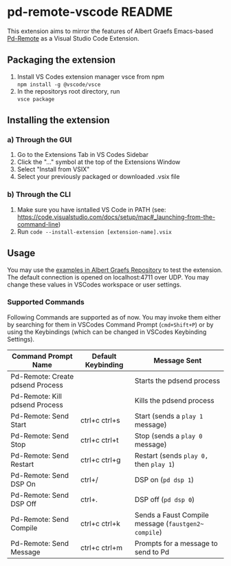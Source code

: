 # pd-remote-vscode README

This extension aims to mirror the features of Albert Graefs Emacs-based [Pd-Remote](https://github.com/agraef/pd-remote) as a Visual Studio Code Extension. 

## Packaging the extension

1. Install VS Codes extension manager vsce from npm  
```npm install -g @vscode/vsce```
2. In the repositorys root directory, run  
```vsce package```

## Installing the extension

### a) Through the GUI
1. Go to the Extensions Tab in VS Codes Sidebar
2. Click the "..." symbol at the top of the Extensions Window
3. Select "Install from VSIX"
4. Select your previously packaged or downloaded .vsix file

### b) Through the CLI
1. Make sure you have isntalled VS Code in PATH (see: https://code.visualstudio.com/docs/setup/mac#_launching-from-the-command-line)
2. Run 
```code --install-extension [extension-name].vsix```

## Usage

You may use the [examples in Albert Graefs Repository](https://github.com/agraef/pd-remote/tree/main/examples) to test the extension.
The default connection is opened on localhost:4711 over UDP. You may change these values in VSCodes workspace or user settings.

### Supported Commands
Following Commands are supported as of now. You may invoke them either by searching for them in VSCodes Command Prompt (```cmd+Shift+P```) or by using the Keybindings (which can be changed in VSCodes Keybinding Settings).

| Command Prompt Name              | Default Keybinding | Message Sent |
| -------------------------------- | ------------------ | ------------ |
| Pd-Remote: Create pdsend Process |                    | Starts the pdsend process |
| Pd-Remote: Kill pdsend Process   |                    | Kills the pdsend process |
| Pd-Remote: Send Start            | ctrl+c ctrl+s      | Start (sends a `play 1` message) |
| Pd-Remote: Send Stop             | ctrl+c ctrl+t      | Stop (sends a `play 0` message) |
| Pd-Remote: Send Restart          | ctrl+c ctrl+g      | Restart (sends `play 0,` then `play 1`) |
| Pd-Remote: Send DSP On           | ctrl+/             | DSP on (`pd dsp 1`) |
| Pd-Remote: Send DSP Off          | ctrl+.             | DSP off (`pd dsp 0`) |
| Pd-Remote: Send Compile          | ctrl+c ctrl+k      | Sends a Faust Compile message (`faustgen2~ compile`) |
| Pd-Remote: Send Message          | ctrl+c ctrl+m      | Prompts for a message to send to Pd |